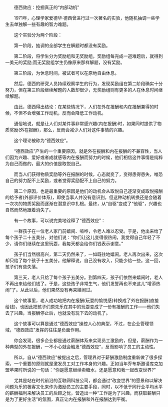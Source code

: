 　　德西效应：挖掘真正的“内部动机”

　　1971年，心理学家爱德华·德西曾进行过一次著名的实验，他随机抽调一些学生去单独解一些有趣的智力难题。

　　这个实验分为两个阶段：

　　第一阶段，抽调的全部学生在解题时都没有奖励。

　　第二阶段，将学生分为奖励组和无奖励组，奖励组每完成一道难题后，就得到一美元的奖励;而无奖励组学生仍像原来那样解题，没有奖励。

　　第三阶段，为休息时间，被试者可以在原地自由休息。

　　然后，德西的研究人员持续观察学生的行为，发现奖励组在第二阶段确实十分努力，但在第三阶段继续解题的人数却很少，无奖励组则有更多的人在休息时间继续解题。

　　由此，德西得出结论：在某些情况下，人们在外在报酬和内在报酬兼得的时候，不但不会增强工作动机，反而会降低工作动机。

　　通俗地说，就是让人们对某件事非常感兴趣(内在报酬)时，如果同时提供了物质奖励(外在报酬)，那么，反而会减少人们对这件事情的兴趣。

　　这个理论被称为“德西效应”。

　　“德西效应”产生的一个重要原因，就是外在报酬和内在报酬的不兼容性，当人们因为兴趣、爱好或者成就感等内在报酬而努力的时候，他们相信这件事情是纯粹为自己而做的，最大的价值是取悦自己。

　　而当人们获得物质奖励等外在报酬的时候，心态就变了，变得患得患失，唯恐自己的努力配不上奖励，或者觉得奖励配不上自己的努力。

　　第二个原因，也是最重要的原因是他们的动机会从取悦自己逐渐变成取悦报酬的给予者(外部评价体系)，即使当事人并没有意识到，但这种动机转换还是会随着一次次的物质奖励而逐渐在潜意识中扎根。最终，从“自驱”变成了“他驱”，兴趣也自然而然地跟着消失了。

　　有一个故事，可以说完美地诠释了“德西效应”：

　　一群孩子在一位老人家门前嬉闹、喧哗，令老人难以忍受。于是，他出来给了每个孩子二十五美分，对他们说：“你们让这儿变得很热闹，我觉得自己年轻了不少，请你们继续在这里玩耍，我每天都会给你们钱表示谢意。”

　　孩子们当然很高兴，第二天仍然来了，一如既往地嬉闹。老人再次出来，这次却只给了每个孩子十五美分。他解释说，自己没有收入，只能少给一些。这一回，孩子们有些失落。

　　第三天，老人只给了每个孩子五美分。到第四天，孩子们依然来嬉闹时，老人不再出来给他们钱了。于是，这些孩子非常生气，他们发誓再也不来这儿“增添热闹”了。从此以后，他们果然没有再来嬉闹过。

　　这个故事里，老人成功地把内在报酬(玩耍的愉悦感)转换成了外在报酬(直接给钱)，也因此把孩子们原先乐在其中的玩耍变成了一份有报酬的工作——他们失去了兴趣，当报酬停止后，也就没有玩下去的动机了。

　　这个故事可以算是通过“德西效应”操控人心的典型，不过，在企业管理领域，“德西效应”发挥的往往是负面作用。

　　你会发现，很多企业都是通过薪酬体系来实现员工激励的，但是，薪酬作为一种典型的外在报酬，一不小心就会触发“德西效应”，反而影响了员工的主动性。

　　所以，自从“德西效应”被提出之后，管理界对于薪酬激励制度重新做了很多探索，一个重要的原则就是激发员工对工作本身的兴趣。正如当年乔布斯邀请库克加盟苹果时所说的一句话：“你是愿意继续卖糖水，还是愿意和我一起改变世界?”

　　尤其是站在时代前沿的互联网科技公司，都会通过“改变世界”的愿景和以解决问题为乐的极客文化来作为激励员工的主要手段，同时，以不低于同行业平均水平的薪酬福利来解决员工的后顾之忧，营造出一种“工作是为了兴趣，而获取薪酬只是为了更好生活”的氛围，真正让内在报酬和外在报酬达到平衡。